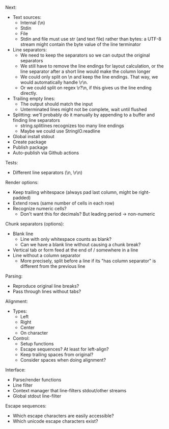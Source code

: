 Next:
  * Text sources:
    * Internal (\n)
    * Stdin
    * File
    * Stdin and file must use str (and text file) rather than bytes: a UTF-8
      stream might contain the byte value of the line terminator
  * Line separators:
    * We need to keep the separators so we can output the original separators
    * We still have to remove the line endings for layout calculation, or the
      line separator after a short line would make the column longer
    * We could only split on \n and keep the line endings. That way, we would
      automatically handle \r\n.
    * Or we could split on regex \r?\n, if this gives us the line ending
      directly.
  * Trailing empty lines: 
    * The output should match the input
    * Unterminated lines might not be complete, wait until flushed
  * Splitting: we'll probably do it manually by appending to a buffer and
    finding line separators
    * string.splitlines recognizes too many line endings
    * Maybe we could use StringIO.readline 
  * Global install stdout
  * Create package
  * Publish package
  * Auto-publish via Github actions

Tests:
  * Different line separators (\n, \r\n)

Render options:
  * Keep trailing whitespace (always pad last column, might be right-padded)
  * Extend rows (same number of cells in each row)
  * Recognize numeric cells?
    * Don't want this for decimals? But leading period -> non-numeric

Chunk separators (options):
  * Blank line
    * Line with only whitespace counts as blank?
    * Can we have a blank line without causing a chunk break?
  * Vertical tab or form feed at the end of / somewhere in a line
  * Line without a column separator
    * More precisely, split before a line if its "has column separator" is
      different from the previous line

Parsing:
  * Reproduce original line breaks?
  * Pass through lines without tabs?

Alignment:
  * Types:
    * Left
    * Right
    * Center
    * On character
  * Control:
    * Setup functions
    * Escape sequences? At least for left-align?
    * Keep trailing spaces from original?
    * Consider spaces when doing alignment?

Interface:
  * Parse/render functions
  * Line filter
  * Context manager that line-filters stdout/other streams
  * Global stdout line-filter
  
Escape sequences:
  * Which escape characters are easily accessible?
  * Which unicode escape characters exist?
